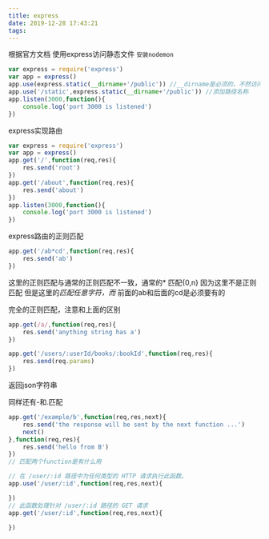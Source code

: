 ```yaml
---
title: express
date: 2019-12-28 17:43:21
tags:
---
```


根据官方文档
使用express访问静态文件
`安装nodemon`
```javascript
var express = require('express')
var app = express()
app.use(express.static(__dirname+'/public')) //__dirname是必须的，不然访问不到public目录
app.use('/static',express.static(__dirname+'/public')) //添加路径名称
app.listen(3000,function(){
    console.log('port 3000 is listened')
})
```

express实现路由
```javascript
var express = require('express')
var app = express()
app.get('/',function(req,res){
    res.send('root')
})
app.get('/about',function(req,res){
    res.send('about')
})
app.listen(3000,function(){
    console.log('port 3000 is listened')
})
```

express路由的正则匹配
```javascript
app.get('/ab*cd',function(req,res){
    res.send('ab')
})
```
这里的正则匹配与通常的正则匹配不一致，通常的* 匹配{0,n} 因为这里不是正则匹配
但是这里的*匹配任意字符，而* 前面的ab和后面的cd是必须要有的

完全的正则匹配，注意和上面的区别
```javascript
app.get(/a/,function(req,res){
    res.send('anything string has a')
})
```

```javascript
app.get('/users/:userId/books/:bookId',function(req,res){
    res.send(req.params)
})
```
返回json字符串

同样还有-和.匹配


```javascript
app.get('/example/b',function(req,res,next){
    res.send('the response will be sent by the next function ...')
    next()
},function(req,res){
    res.send('hello from B')
})
// 匹配两个function是有什么用
```


```javascript
// 在 /user/:id 路径中为任何类型的 HTTP 请求执行此函数。
app.use('/user/:id',function(req,res,next){

})
// 此函数处理针对 /user/:id 路径的 GET 请求
app.get('/user/:id',function(req,res,next){

})
```